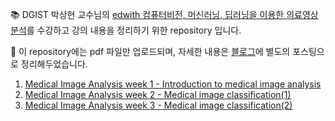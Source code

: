 📚 
DGIST 박상현 교수님의 [edwith 
컴퓨터비전, 머신러닝, 딥러닝을 이용한 의료영상분석](https://www.edwith.org/medical-20200327/)를 수강하고 강의 내용을 정리하기 위한 repository 입니다.

📄
이 repository에는 pdf 파일만 업로드되며, 자세한 내용은 [블로그](https://tyami.github.io/)에 별도의 포스팅으로 정리해두었습니다.

1. [Medical Image Analysis week 1 - Introduction to medical image analysis](https://github.com/tyami/study-medical-imaging-analysis/blob/main/pdf/Medical%20Image%20Analysis%20week%201%20-%20Introduction%20to%20medical%20image%20analysis.pdf)
2. [Medical Image Analysis week 2 - Medical image classification(1)](https://github.com/tyami/study-medical-imaging-analysis/blob/main/pdf/Medical%20Image%20Analysis%20week%202%20-%20Medical%20image%20classification(1).pdf)
3. [Medical Image Analysis week 3 - Medical image classification(2)](https://github.com/tyami/study-medical-imaging-analysis/blob/main/pdf/Medical%20Image%20Analysis%20week%203%20-%20Medical%20image%20classification(2).pdf)
